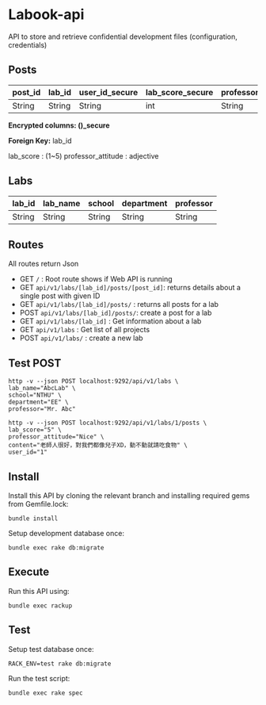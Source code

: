 # Labook-api
API to store and retrieve confidential development files (configuration, credentials)

## Posts
| post_id | lab_id | user_id_secure | lab_score_secure | professor_attitude_secure | content_secure |
| ------- | ------ | --- | --------- | ------------------ | ------- |
| String  | String |  String  | int    | String   | String  |

**Encrypted columns: ()_secure**

**Foreign Key:** lab_id

lab_score : (1~5)
professor_attitude : adjective

## Labs
| lab_id | lab_name | school | department | professor |
| -------- | -------- | -------- | -------- |-------- |
| String | String | String | String | String |

## Routes
All routes return Json

- GET `/` : Root route shows if Web API is running
- GET `api/v1/labs/[lab_id]/posts/[post_id]`: returns details about a single post with given ID
- GET `api/v1/labs/[lab_id]/posts/` : returns all posts for a lab
- POST `api/v1/labs/[lab_id]/posts/`:  create a post for a lab
- GET `api/v1/labs/[lab_id]` : Get information about a lab
- GET `api/v1/labs` : Get list of all projects
- POST `api/v1/labs/` : create a new lab

## Test POST
```console
http -v --json POST localhost:9292/api/v1/labs \
lab_name="AbcLab" \
school="NTHU" \
department="EE" \
professor="Mr. Abc"

http -v --json POST localhost:9292/api/v1/labs/1/posts \
lab_score="5" \
professor_attitude="Nice" \
content="老師人很好，對我們都像兒子XD，動不動就請吃食物" \
user_id="1"
```



## Install
Install this API by cloning the relevant branch and installing required gems from Gemfile.lock:

```
bundle install
```
Setup development database once:

```
bundle exec rake db:migrate
```

## Execute
Run this API using:

```
bundle exec rackup
```

## Test
Setup test database once:

```
RACK_ENV=test rake db:migrate
```

Run the test script:
```
bundle exec rake spec
```

